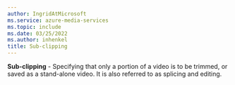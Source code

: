 ```yaml
---
author: IngridAtMicrosoft
ms.service: azure-media-services
ms.topic: include
ms.date: 03/25/2022
ms.author: inhenkel
title: Sub-clipping
---
```


**Sub-clipping** - Specifying that only a portion of a video is to be trimmed, or saved as a stand-alone video. It is also referred to as splicing and editing.
